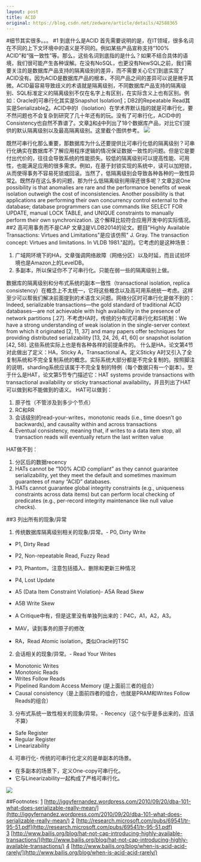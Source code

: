 ```yaml
---
layout: post
title: ACID
original: https://blog.csdn.net/zedware/article/details/42588365
---
```

#细节其实很多。。。
#1 到底什么是ACID
首先需要说明的是，在IT领域，很多名词在不同的上下文环境中的语义是不同的。例如某些产品宣称支持“100% ACID”和“强一致性”等。那么，这些名词到底指的是什么？如果不结合具体的语境，我们很可能产生各种误解。在没有NoSQL，也更没有NewSQL之前，我们需要关注的是数据库产品支持的隔离级别的差异，而不需要关心它们到底实现了ACID没有。因为ACID是数据库产品的根本，不同产品之间的差异可以说是微乎其微。ACID最容易导致歧义的术语就是隔离级别，不同数据库产品支持的隔离级别、SQL标准定义的隔离级别不仅在名字上有区别，在实际含义上也有区别。例如：Oracle的可串行化其实是Snapshot
 Isolation[1]()；DB2的Repeatable Read其实是Serializable[2]()。ACID中的I（Isolation）在学术界默认指的就是可串行化，要不然问题也不会复杂到研究了几十年还有的玩。没有了可串行化，ACID中的Consistency也自然不靠谱了。文章[3]()和[4]()中列出了18个数据库产品，对比它们提供的默认隔离级别以及最高隔离级别。这里截个图供参考。
![](https://img-blog.csdn.net/20150110213716257?watermark/2/text/aHR0cDovL2Jsb2cuY3Nkbi5uZXQvemVkd2FyZQ==/font/5a6L5L2T/fontsize/400/fill/I0JBQkFCMA==/dissolve/70/gravity/Center)

既然可串行化那么重要，那数据库为什么还要提供比可串行化低的隔离级别？可串行化确实在数据库不了解应用程序逻辑的情况保证数据一致性的问题。但是它是要付出代价的，往往会导致系统的性能损失。较低的隔离级别可以提高性能、可用性，也能满足应用的很多需求。例如，在基于封锁实现的系统中，读可以加短锁，从而使得事务不容易死锁或回滚。当然了，低隔离级别会导致各种各种的一致性异常[2]()。既然存在这么多的问题，那为什么低隔离级别用得还很多呢？文章[3]()说One
 possibility is that anomalies are rare and the performance benefits of weak isolation outweigh the cost of inconsistencies. Another possibility is that applications are performing their own concurrency control external to the database; database programmers
 can use commands like SELECT FOR UPDATE, manual LOCK TABLE, and UNIQUE constraints to manually perform their own synchronization. 这个解释比较符合应用开发中的实际情况。
##2 高可用事务而不是CAP
文章[3]()是VLDB2014的论文。题目"Highly Available Transactions: Virtues and Limitations"是应该仿照" J. Gray. The transaction
 concept: Virtues and limitations. In VLDB 1981."起的。它考虑的是这种场景：
1. 广域网环境下的HA，文章强调网络故障（网络分区）以及时延，而且试验环境也是Amazon上的LevelDB。
2. 多副本，所以保证你不了可串行化。只能在弱一些的隔离级别上做。

数据库的隔离级别和分布式系统的副本一致性（transactional isolation, replica consistency）在概念上不太统一，它将这些概念以及高可用系统统一考虑。这样至少可以帮我们解决前面提到的术语含义问题。网络分区时可串行化是做不到的：Indeed, serializable transactions—the gold standard of traditional ACID databases—are not achievable with high availability
 in the presence of network partitions [.27]. 不考虑HA时，传统的分布式可串行化和SI机制：We have a strong understanding of weak isolation in the single-server context from which it originated [2, 11, 37] and many papers offer techniques for providing distributed serializability
 [13, 24, 26, 41, 60] or snapshot isolation [42, 58]. 这些系统实际上也是有各种各样的前提条件的。
什么是HA，论文第4节对此做出了定义：HA，Sticky A，Transactional A。定义Sticky A时又引入了全复制系统和不完全复制系统的概念。实际系统大部分都是不完全复制的。按照脚注的说明，sharding系统应该属于不完全复制的特例（每个数据只有一个副本）。至于什么是HAT，论文第5节专门描述它：HAT systems provide transactions with transactional availability or sticky transactional availability。并且列出了HAT可以做到和不能做到的语义。
HAT可以做到：
1. 原子性（不管涉及到多少个节点）
2. RC和RR
3. 会话级别的read-your-writes，monotonic reads (i.e., time doesn’t go backwards), and causality within and across transactions
4. Eventual consistency, meaning that, if writes to a data item stop, all transaction reads will eventually return the last written value

HAT做不到：
1. 分区后的数据recency
2. HATs cannot be “100% ACID compliant” as they cannot guarantee serializability, yet they meet the default and sometimes maximum guarantees of many “ACID” databases.
3. HATs cannot guarantee global integrity constraints (e.g., uniqueness constraints across data items) but can perform local checking of predicates (e.g., per-record integrity maintenance like null value checks).

##3 列出所有的现象/异常
1. 传统数据库隔离级别相关的现象/异常。- P0, Dirty Write
- P1, Dirty Read
- P2, Non-repeatable Read, Fuzzy Read
- P3, Phantom，注意包括插入、删除和更新三种情况
- P4, Lost Update
- A5 (Data Item Constraint Violation)- A5A Read Skew
- A5B Write Skew


- A Critique中有，但是这里没有单独列出来的：P4C，A1，A2，A3。
- MAV，读到事务的原子的修改
- RA，Read Atomic isolation，类似Oracle的TSC


2. 会话相关的现象/异常。- Read Your Writes
- Monotonic Writes
- Monotonic Reads
- Writes Follow Reads
- Pipelined Random Access Memory (是上面前三者的组合）
- Causal consistency（是上面前四者的组合，也就是PRAM和Writes Follow Reads的组合）


3. 分布式系统一致性相关的现象/异常。- Recency（这个似乎是多出来的，应该不算）
- Safe Register
- Regular Register
- Linearizability


4. 可串行化- 传统的可串行化定义的是单副本的场景。
- 在多副本的场景下，定义One-copy可串行化。
- 它与Linearizability一起构成了严格可串行化。



![](https://img-blog.csdn.net/20150110213801906?watermark/2/text/aHR0cDovL2Jsb2cuY3Nkbi5uZXQvemVkd2FyZQ==/font/5a6L5L2T/fontsize/400/fill/I0JBQkFCMA==/dissolve/70/gravity/Center)

##Footnotes:
[1]() [http://iggyfernandez.wordpress.com/2010/09/20/dba-101-what-does-serializable-really-mean/](http://iggyfernandez.wordpress.com/2010/09/20/dba-101-what-does-serializable-really-mean/)
[2]() [http://research.microsoft.com/pubs/69541/tr-95-51.pdf](http://research.microsoft.com/pubs/69541/tr-95-51.pdf)
[3]() [http://www.bailis.org/blog/hat-not-cap-introducing-highly-available-transactions/](http://www.bailis.org/blog/hat-not-cap-introducing-highly-available-transactions/)
[4]() [http://www.bailis.org/blog/when-is-acid-acid-rarely/](http://www.bailis.org/blog/when-is-acid-acid-rarely/)
